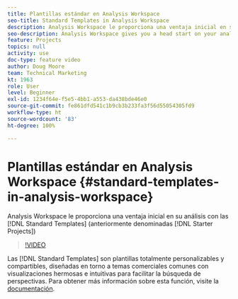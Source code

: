 ```yaml
---
title: Plantillas estándar en Analysis Workspace
seo-title: Standard Templates in Analysis Workspace
description: Analysis Workspace le proporciona una ventaja inicial en su análisis con las plantillas estándar (anteriormente denominadas Proyectos iniciales)
seo-description: Analysis Workspace gives you a head start on your analysis with Standard Templates (formerly called Starter Projects)
feature: Projects
topics: null
activity: use
doc-type: feature video
author: Doug Moore
team: Technical Marketing
kt: 1963
role: User
level: Beginner
exl-id: 1234f64e-f5e5-4bb1-a553-da438bde46e0
source-git-commit: fe861dfd541c1b9cb3b233fa3f56d55054305fd9
workflow-type: ht
source-wordcount: '83'
ht-degree: 100%

---
```


# Plantillas estándar en Analysis Workspace {#standard-templates-in-analysis-workspace}

Analysis Workspace le proporciona una ventaja inicial en su análisis con las [!DNL Standard Templates] (anteriormente denominadas [!DNL Starter Projects])

>[!VIDEO](https://video.tv.adobe.com/v/23960/?quality=12)

Las [!DNL Standard Templates] son plantillas totalmente personalizables y compartibles, diseñadas en torno a temas comerciales comunes con visualizaciones hermosas e intuitivas para facilitar la búsqueda de perspectivas. Para obtener más información sobre esta función, visite la [documentación](https://experienceleague.adobe.com/docs/analytics/analyze/analysis-workspace/build-workspace-project/starter-projects.html?lang=es).
